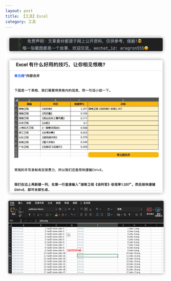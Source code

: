 ```yaml
---
layout: post
title: 【工具】Excel
category: 工具
---
```

![story_new_final](https://raw.githubusercontent.com/Aragronsam/blog-pic/main/story_new_final.png)
![tools-02](https://raw.githubusercontent.com/Aragronsam/blog-pic/main/tools-2.png)
![tools-03](https://raw.githubusercontent.com/Aragronsam/blog-pic/main/tools-3.png)



  




